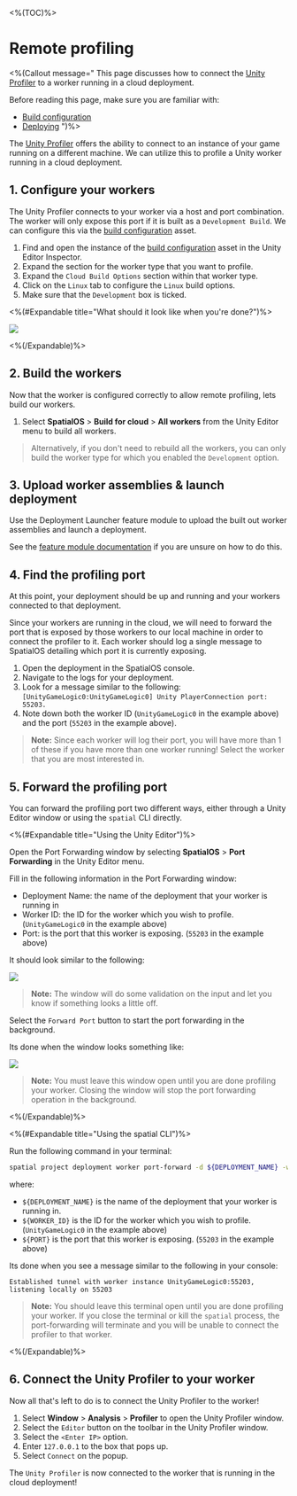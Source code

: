 <%(TOC)%>

# Remote profiling

<%(Callout message="
This page discusses how to connect the [Unity Profiler](https://docs.unity3d.com/Manual/Profiler.html) to a worker running in a cloud deployment. 

Before reading this page, make sure you are familiar with:

  * [Build configuration]({{urlRoot}}/modules/build-system/build-config)
  * [Deploying]({{urlRoot}}/modules/deployment-launcher/overview)
")%>

The [Unity Profiler](https://docs.unity3d.com/Manual/Profiler.html) offers the ability to connect to an instance of your game running on a different machine. We can utilize this to profile a Unity worker running in a cloud deployment.

## 1. Configure your workers

The Unity Profiler connects to your worker via a host and port combination. The worker will only expose this port if it is built as a `Development Build`. We can configure this via the [build configuration]({{urlRoot}}/modules/build-system/build-config) asset.

1. Find and open the instance of the [build configuration]({{urlRoot}}/modules/build-system/build-config) asset in the Unity Editor Inspector.
2. Expand the section for the worker type that you want to profile.
3. Expand the `Cloud Build Options` section within that worker type.
4. Click on the `Linux` tab to configure the `Linux` build options.
5. Make sure that the `Development` box is ticked.

<%(#Expandable title="What should it look like when you're done?")%>

![]({{assetRoot}}assets/workflows/remote-profiling-build-config.png)

<%(/Expandable)%>

## 2. Build the workers

Now that the worker is configured correctly to allow remote profiling, lets build our workers.

1. Select **SpatialOS** > **Build for cloud** > **All workers** from the Unity Editor menu to build all workers.

> Alternatively, if you don't need to rebuild all the workers, you can only build the worker type for which you enabled the `Development` option.

## 3. Upload worker assemblies & launch deployment

Use the Deployment Launcher feature module to upload the built out worker assemblies and launch a deployment.

See the [feature module documentation]({{urlRoot}}/modules/deployment-launcher/overview) if you are unsure on how to do this.

## 4. Find the profiling port

At this point, your deployment should be up and running and your workers connected to that deployment.

Since your workers are running in the cloud, we will need to forward the port that is exposed by those workers to our local machine in order to connect the profiler to it. Each worker should log a single message to SpatialOS detailing which port it is currently exposing.

1. Open the deployment in the SpatialOS console.
2. Navigate to the logs for your deployment.
3. Look for a message similar to the following: `[UnityGameLogic0:UnityGameLogic0] Unity PlayerConnection port: 55203.`
4. Note down both the worker ID (`UnityGameLogic0` in the example above) and the port (`55203` in the example above).

> **Note:** Since each worker will log their port, you will have more than 1 of these if you have more than one worker running! Select the worker that you are most interested in.

## 5. Forward the profiling port

You can forward the profiling port two different ways, either through a Unity Editor window or using the `spatial` CLI directly.

<%(#Expandable title="Using the Unity Editor")%>

Open the Port Forwarding window by selecting **SpatialOS** > **Port Forwarding** in the Unity Editor menu.

Fill in the following information in the Port Forwarding window:

* Deployment Name: the name of the deployment that your worker is running in
* Worker ID: the ID for the worker which you wish to profile. (`UnityGameLogic0` in the example above)
* Port: is the port that this worker is exposing. (`55203` in the example above)

It should look similar to the following:

![]({{assetRoot}}assets/workflows/remote-profiling-window.png)

> **Note:** The window will do some validation on the input and let you know if something looks a little off.

Select the `Forward Port` button to start the port forwarding in the background.

Its done when the window looks something like:

![]({{assetRoot}}assets/workflows/remote-profiling-window-success.png)

> **Note:** You must leave this window open until you are done profiling your worker. Closing the window will stop the port forwarding operation in the background.

<%(/Expandable)%>

<%(#Expandable title="Using the spatial CLI")%>

Run the following command in your terminal:

```bash
spatial project deployment worker port-forward -d ${DEPLOYMENT_NAME} -w ${WORKER_ID} -p ${PORT}
```

where:

* `${DEPLOYMENT_NAME}` is the name of the deployment that your worker is running in.
* `${WORKER_ID}` is the ID for the worker which you wish to profile. (`UnityGameLogic0` in the example above)
* `${PORT}` is the port that this worker is exposing. (`55203` in the example above)

Its done when you see a message similar to the following in your console:

```text
Established tunnel with worker instance UnityGameLogic0:55203, listening locally on 55203
```

> **Note:** You should leave this terminal open until you are done profiling your worker. If you close the terminal or kill the `spatial` process, the port-forwarding will terminate and you will be unable to connect the profiler to that worker.

<%(/Expandable)%>

## 6. Connect the Unity Profiler to your worker

Now all that's left to do is to connect the Unity Profiler to the worker!

1. Select **Window** > **Analysis** > **Profiler** to open the Unity Profiler window.
2. Select the `Editor` button on the toolbar in the Unity Profiler window.
3. Select the `<Enter IP>` option.
4. Enter `127.0.0.1` to the box that pops up.
5. Select `Connect` on the popup.

The `Unity Profiler` is now connected to the worker that is running in the cloud deployment!

